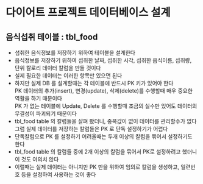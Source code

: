 # 다이어트 프로젝트 데이터베이스 설계

## 음식섭취 테이블 : tbl_food

- 섭취한 음식정보를 저장하기 위하여 테이블을 설계한다
- 음식정보를 저장하기 위하여 섭취한 날짜, 섭취한 시각, 섭취한 음식이름, 섭취량, 단위 칼로리 데이터 칼럼을 만들 것이다
- 실제 필요한 데이터는 이러한 항목만 있으면 된다
- 하지만 실제 DB 를 설계할때는 각 테이블에 반드시 PK 키가 있어야 한다  
  PK 데이터의 추가(insert), 변경(update), 삭제(delete)를 수행할때 매우 중요한 역활을 하기 때문이다  
  PK 가 없는 테이블에 Update, Delete 를 수행할때 조금의 실수만 있어도 데이터의 무결성이 파괴되기 때문이다
- tbl_food table 의 칼럼들을 살펴 봤더니, 중복값이 없이 데이터를 관리할수가 없다  
  그럼 실제 데이터를 저장하는 칼럼들은 PK 로 단독 설정하기가 어렵다
- 단독칼럼으로 PK 를 설정하기 어려울때는 두개 이상의 칼럼을 묶어서 설정하기도 한다
- tbl_food table 의 칼럼들 중에 2개 이상의 칼럼을 묶어서 PK로 설정하려고 했더니 이 것도 여의치 않다
- 이럴때는 실제 데이터는 아니지만 PK 만을 위하여 임의로 칼럼을 생성하고, 일련번호 등을 설정하여 사용하는 것이 좋다
